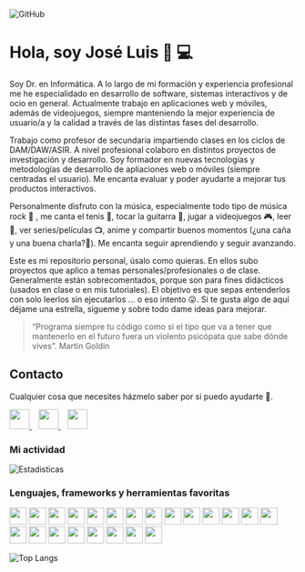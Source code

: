 ![GitHub](https://i.imgur.com/840eJrp.png)

# Hola, soy José Luis 👋 :computer:

Soy Dr. en Informática. A lo largo de mi formación y experiencia profesional me he especialidado en desarrollo de software, sistemas interactivos y de ocio en general. Actualmente trabajo en aplicaciones web y móviles, además de videojuegos, siempre manteniendo la mejor experiencia de usuario/a y la calidad a través de las distintas fases del desarrollo.

Trabajo como profesor de secundaria impartiendo clases en los ciclos de DAM/DAW/ASIR. A nivel profesional colaboro en distintos proyectos de investigación y desarrollo. Soy formador en nuevas tecnologías y metodologías de desarrollo de apliaciones web o móviles (siempre centradas el usuario). Me encanta evaluar y poder ayudarte a mejorar tus productos interactivos.

Personalmente disfruto con la música, especialmente todo tipo de música rock :musical_note: , me canta el tenis :tennis:, tocar la guitarra :guitar:, jugar a videojuegos :video_game:, leer :book:, ver series/películas :tv:, anime y compartir buenos momentos (¿una caña y una buena charla?:beers:). Me encanta seguir aprendiendo y seguir avanzando.

Este es mi repositorio personal, úsalo como quieras. En ellos subo proyectos que aplico a temas personales/profesionales o de clase. Generalmente están sobrecomentados, porque son para fines didácticos (usados en clase o en mis tutoriales). El objetivo es que sepas entenderlos con solo leerlos sin ejecutarlos ... o eso intento :stuck_out_tongue_winking_eye:. Si te gusta algo de aquí déjame una estrella, sígueme y sobre todo dame ideas para mejorar.

> “Programa siempre tu código como si el tipo que va a tener que mantenerlo en el futuro fuera un violento psicópata que sabe dónde vives”. Martin Goldin

## Contacto

Cualquier cosa que necesites házmelo saber por si puedo ayudarte 💬.
<p align="left">
    <a href="https://twitter.com/joseluisgonsan" target="_blank">
        <img src="https://pitlochryfestivaltheatre.com/wp-content/uploads/2020/04/2-27646_twitter-logo-png-transparent-background-logo-twitter-png.png" 
    height="35">
    </a> &nbsp;&nbsp;
    <a href="https://github.com/joseluisgs" target="_blank">
        <img src="https://cdn.iconscout.com/icon/free/png-256/github-153-675523.png" 
    height="35">
    </a> &nbsp;&nbsp;
    <a href="https://www.linkedin.com/in/joseluisgonsan" target="_blank">
        <img src="https://upload.wikimedia.org/wikipedia/commons/thumb/c/ca/LinkedIn_logo_initials.png/768px-LinkedIn_logo_initials.png" 
    height="35">
    </a>
</p>

### Mi actividad
![Estadisticas](https://github-readme-stats.vercel.app/api?username=joseluisgs&show_icons=true&theme=highcontrast)

### Lenguajes, frameworks y herramientas favoritas
<p align="left">
  <img src="https://upload.wikimedia.org/wikipedia/commons/thumb/9/99/Unofficial_JavaScript_logo_2.svg/480px-Unofficial_JavaScript_logo_2.svg.png" 
  height="30">
  <img src="https://upload.wikimedia.org/wikipedia/commons/thumb/9/95/Vue.js_Logo_2.svg/1184px-Vue.js_Logo_2.svg.png" 
  height="30">
  <img src="https://pluspng.com/img-png/nodejs-logo-png-node-js-development-296.png" 
  height="30">
  <img src="https://upload.wikimedia.org/wikipedia/commons/thumb/2/27/PHP-logo.svg/800px-PHP-logo.svg.png" 
  height="30">
  <img src="https://upload.wikimedia.org/wikipedia/commons/thumb/9/9a/Laravel.svg/1200px-Laravel.svg.png" 
  height="30">
  <img src="https://www.sommelierdecafe.com/2019/wp-content/uploads/2009/06/java-logo1-1.png" 
  height="30">
  <img src="https://miro.medium.com/max/300/1*J9d-VtiLfN9APIQgWTP9ow.png" 
  height="30">
  <img src="https://firebase.google.com/downloads/brand-guidelines/PNG/logo-logomark.png?hl=es-419" 
  height="30">
  <img src="https://www.aullox.com/wp-content/uploads/2020/01/FAVPNG_mongodb-logo-database-nosql-postgresql_PAFpZ1Ki.png" 
  height="30">
  <img src="https://upload.wikimedia.org/wikipedia/commons/thumb/b/b2/Bootstrap_logo.svg/1200px-Bootstrap_logo.svg.png" 
  height="30">
  <img src="https://upload.wikimedia.org/wikipedia/commons/thumb/6/61/HTML5_logo_and_wordmark.svg/512px-HTML5_logo_and_wordmark.svg.png" height="30">
  <img src="https://upload.wikimedia.org/wikipedia/commons/thumb/d/d5/CSS3_logo_and_wordmark.svg/1200px-CSS3_logo_and_wordmark.svg.png" height="30">
  <img src="https://miro.medium.com/max/650/1*zzvdRmHGGXONZpuQ2FeqsQ.png" 
  height="30">
  <img src="https://cdn.iconscout.com/icon/free/png-256/github-153-675523.png" 
  height="30">
  <img src="https://user-images.githubusercontent.com/674621/71187801-14e60a80-2280-11ea-94c9-e56576f76baf.png" 
  height="30">
  <img src="https://resources.jetbrains.com/storage/products/intellij-idea/img/meta/intellij-idea_logo_300x300.png" 
  height="30">
  <img src="https://logodownload.org/wp-content/uploads/2015/05/android-logo-7-1.png" 
  height="30">
  <img src="https://upload.wikimedia.org/wikipedia/commons/b/b5/Kotlin-logo.png" 
  height="30">
  <img src="https://assets.stickpng.com/images/5847f989cef1014c0b5e48bf.png" 
  height="30">
  <img src="https://cdn.worldvectorlogo.com/logos/unity-69.svg" 
  height="30">
  <img src="https://image.flaticon.com/icons/png/512/873/873120.png" 
  height="30">
  <img src="https://www.docker.com/sites/default/files/d8/2019-07/vertical-logo-monochromatic.png" 
  height="30">
</p>

![Top Langs](https://github-readme-stats.vercel.app/api/top-langs/?username=joseluisgs&layout=compact)

<!--
**joseluisgs/joseluisgs** is a ✨ _special_ ✨ repository because its `README.md` (this file) appears on your GitHub profile.

Here are some ideas to get you started:

- 🔭 I’m currently working on ...
- 🌱 I’m currently learning ...
- 👯 I’m looking to collaborate on ...
- 🤔 I’m looking for help with ...
- 💬 Ask me about ...
- 📫 How to reach me: ...
- 😄 Pronouns: ...
- ⚡ Fun fact: ...
-->
